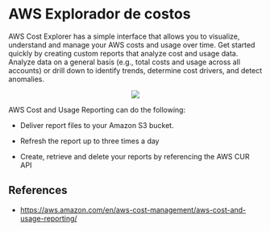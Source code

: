 # AWS Explorador de costos

AWS Cost Explorer has a simple interface that allows you to visualize, understand and manage your AWS costs and usage over time. Get started quickly by creating custom reports that analyze cost and usage data. Analyze data on a general basis (e.g., total costs and usage across all accounts) or drill down to identify trends, determine cost drivers, and detect anomalies.

<p align="center">
  <img src="https://github.com/dimasx010/knowledge/assets/105082657/961e69e7-b465-4bf8-a355-8aeb4593cccf">
</p>

AWS Cost and Usage Reporting can do the following:

- Deliver report files to your Amazon S3 bucket.

- Refresh the report up to three times a day

- Create, retrieve and delete your reports by referencing the AWS CUR API

## References
- https://aws.amazon.com/en/aws-cost-management/aws-cost-and-usage-reporting/
